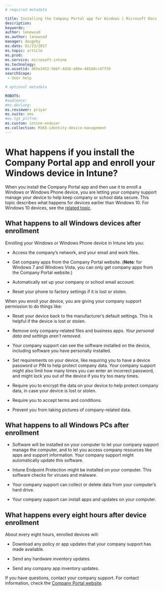 ```yaml
---
# required metadata

title: Installing the Company Portal app for Windows | Microsoft Docs
description:
keywords:
author: lenewsad
ms.author: lanewsad
manager: dougeby
ms.date: 01/23/2017
ms.topic: article
ms.prod:
ms.service: microsoft-intune
ms.technology:
ms.assetid: d65e3452-5bbf-4d26-a06e-401ddcc47f39
searchScope:
 - User help

# optional metadata

ROBOTS:  
#audience:
#ms.devlang:
ms.reviewer: priyar
ms.suite: ems
#ms.tgt_pltfrm:
ms.custom: intune-enduser
ms.collection: M365-identity-device-management
---
```



# What happens if you install the Company Portal app and enroll your Windows device in Intune?

When you install the Company Portal app and then use it to enroll a Windows or Windows Phone device, you are letting your company support manage your device to help keep company or school data secure. This topic describes what happens for devices earlier than Windows 10. For Windows 10 devices, see the [related topic](about-cp-app-for-windows-10.md).  

## What happens to all Windows devices after enrollment
Enrolling your Windows or Windows Phone device in Intune lets you:

- Access the company’s network, and your email and work files.

- Get company apps from the Company Portal website. (__Note__: for Windows 7 and Windows Vista, you can only get company apps from the Company Portal website.)

- Automatically set up your company or school email account.

- Reset your phone to factory settings if it is lost or stolen.

When you enroll your device, you are giving your company support permission to do things like:

- Reset your device back to the manufacturer’s default settings. This is helpful if the device is lost or stolen.

- Remove only company-related files and business apps. *Your personal data and settings aren’t removed.*

- Your company support can see the software installed on the device, including software you have personally installed.

- Set requirements on your device, like requiring you to have a device password or PIN to help protect company data. Your company support might also limit how many times you can enter an incorrect password, and might lock you out of the device if you try too many times.

- Require you to encrypt the data on your device to help protect company data, in case your device is lost or stolen.

- Require you to accept terms and conditions.

- Prevent you from taking pictures of company-related data.

## What happens to all Windows PCs after enrollment

- Software will be installed on your computer to let your company support manage the computer, and to let you access company resources like apps and support information. Your company support might automatically update this software.

- Intune Endpoint Protection might be installed on your computer. This software checks for viruses and malware.

- Your company support can collect or delete data from your computer’s hard drive.

- Your company support can install apps and updates on your computer.

## What happens every eight hours after device enrollment

About every eight hours, enrolled devices will:

- Download any policy or app updates that your company support has made available.

- Send any hardware inventory updates.

- Send any company app inventory updates.

If you have questions, contact your company support. For contact information, check the [Company Portal website](https://go.microsoft.com/fwlink/?linkid=2010980).
